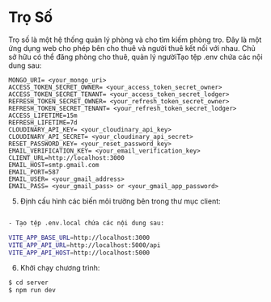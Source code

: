 # Trọ Số

Trọ số là một hệ thống quản lý phòng và cho tìm kiếm phòng trọ. Đây là một ứng dụng web cho phép bên cho thuê và người thuê kết nối với nhau. Chủ sở hữu có thể đăng phòng cho thuê, quản lý ngườiTạo tệp .env chứa các nội dung sau:
```
MONGO_URI= <your_mongo_uri>
ACCESS_TOKEN_SECRET_OWNER= <your_access_token_secret_owner>
ACCESS_TOKEN_SECRET_TENANT= <your_access_token_secret_lodger>
REFRESH_TOKEN_SECRET_OWNER= <your_refresh_token_secret_owner>
REFRESH_TOKEN_SECRET_TENANT= <your_refresh_token_secret_lodger>
ACCESS_LIFETIME=15m
REFRESH_LIFETIME=7d
CLOUDINARY_API_KEY= <your_cloudinary_api_key>
CLOUDINARY_API_SECRET= <your_cloudinary_api_secret>
RESET_PASSWORD_KEY= <your_reset_password_key>
EMAIL_VERIFICATION_KEY= <your_email_verification_key>
CLIENT_URL=http://localhost:3000
EMAIL_HOST=smtp.gmail.com
EMAIL_PORT=587
EMAIL_USER= <your_gmail_address>
EMAIL_PASS= <your_gmail_pass> or <your_gmail_app_password>
```

5. Định cấu hình các biến môi trường bên trong thư mục client:

```bash

- Tạo tệp .env.local chứa các nội dung sau:

VITE_APP_BASE_URL=http://localhost:3000
VITE_APP_API_URL=http://localhost:5000/api
VITE_APP_API_HOST=http://localhost:5000
```

6. Khởi chạy chương trình:

```bash
$ cd server
$ npm run dev
```
